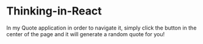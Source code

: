 # Thinking-in-React

In my Quote application in order to navigate it, simply click the button in the center of the page and it will generate a random quote for you!
